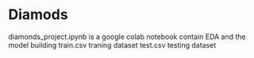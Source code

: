 # Diamods
diamonds_project.ipynb is a google colab notebook contain EDA and the model building 
train.csv traning dataset
test.csv testing dataset
